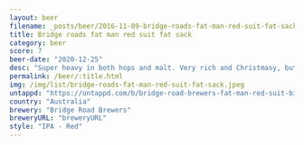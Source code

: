 ```yaml
---
layout: beer
filename: _posts/beer/2016-11-09-bridge-roads-fat-man-red-suit-fat-sack.md
title: Bridge roads fat man red suit fat sack
category: beer
score: 7
beer-date: "2020-12-25"
desc: "Super heavy in both hops and malt. Very rich and Christmasy, but I wouldn’t more than a middy"
permalink: /beer/:title.html
img: /img/list/bridge-roads-fat-man-red-suit-fat-sack.jpeg
untappd: "https://untappd.com/b/bridge-road-brewers-fat-man-red-suit-big-sack/717680"
country: "Australia"
brewery: "Bridge Road Brewers"
breweryURL: "breweryURL"
style: "IPA - Red"
---
```

